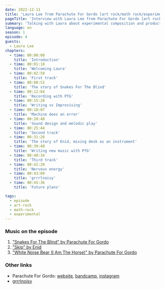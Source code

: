```yaml
---
date: 2022-12-11
title: 'Laura Lee from Parachute For Gordo [art rock/math rock/experimental]'
pageTitle: 'Interview with Laura Lee from Parachute For Gordo [art rock/math rock/experimental]'
summary: 'Talking with Laura about experimental composition and production techniques.'
language: en
season: 1
episode: 4
guests:
  - Laura Lee
chapters:
  - time: 00:00:00
    title: 'Introduction'
  - time: 00:01:18
    title: 'Welcoming Laura'
  - time: 00:02:50
    title: 'First track'
  - time: 00:08:52
    title: 'The story of Snakes For The Blind'
  - time: 00:12:04
    title: 'Recording with PfG'
  - time: 00:15:20
    title: 'Writing vs Improvising'
  - time: 00:18:07
    title: 'Machine does an error'
  - time: 00:20:40
    title: 'Sound design and melodic play'
  - time: 00:25:44
    title: 'Second track'
  - time: 00:31:26
    title: 'The story of Enid, mixing desk as an instrument'
  - time: 00:39:40
    title: 'Writing new music with PfG'
  - time: 00:40:34
    title: 'Third track'
  - time: 00:42:20
    title: 'Nervous energy'
  - time: 00:43:09
    title: 'grrrlnoisy'
  - time: 00:45:36
    title: 'Future plans'

tags:
  - episode
  - art-rock
  - math-rock
  - experimental
---
```


### Music on the episode

1. ["Snakes For The Blind" by Parachute For Gordo][track1]
2. ["Skip" by Enid][track2]
3. ["White Noise Bear (I Am The Horse)" by Parachute For Gordo][track3]

### Other links

- Parachute For Gordo: [website][website], [bandcamp][bandcamp], [instagram][insta]
- [grrrlnoisy][grrrlnoisy]


[website]: https://parachuteforgordo.co.uk
[bandcamp]: https://parachuteforgordo.bandcamp.com/
[insta]: https://www.instagram.com/parachuteforgordo/
[track1]: https://parachuteforgordo.bandcamp.com/track/snakes-for-the-blind
[track2]: https://notcleanrecords.bandcamp.com/track/skip
[track3]: https://parachuteforgordo.bandcamp.com/track/white-noise-bear-i-am-the-horse
[grrrlnoisy]: https://linktr.ee/grrrlnoisy
